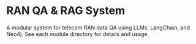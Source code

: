 # RAN QA & RAG System

A modular system for telecom RAN data QA using LLMs, LangChain, and Neo4j.
See each module directory for details and usage.
